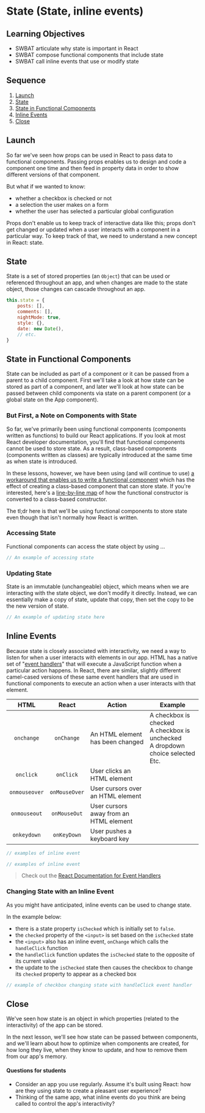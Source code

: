 # State (State, inline events)

## Learning Objectives

- SWBAT articulate why state is important in React
- SWBAT compose functional components that include state
- SWBAT call inline events that use or modify state

## Sequence

1. [Launch](#launch)
2. [State](#state)
3. [State in Functional Components](#state-in-functional-components)
4. [Inline Events](#inline-events)
5. [Close](#close)

## Launch

So far we've seen how props can be used in React to pass data to functional components. Passing props enables us to design and code a component one time and then feed in property data in order to show different versions of that component.

But what if we wanted to know:

- whether a checkbox is checked or not
- a selection the user makes on a form
- whether the user has selected a particular global configuration

Props don't enable us to keep track of interactive data like this; props don't get changed or updated when a user interacts with a component in a particular way. To keep track of that, we need to understand a new concept in React: state.

## State

State is a set of stored properties (an `Object`) that can be used or referenced throughout an app, and when changes are made to the state object, those changes can cascade throughout an app.

```js
this.state = {
	posts: [],
	comments: [],
	nightMode: true,
	style: {},
	date: new Date(),
	// etc.
}
```

## State in Functional Components

State can be included as part of a component or it can be passed from a parent to a child component. First we'll take a look at how state can be stored as part of a component, and later we'll look at how state can be passed between child components via state on a parent component (or a global state on the App component).

### But First, a Note on Components with State

So far, we've primarily been using functional components (components written as functions) to build our React applications. If you look at most React developer documentation, you'll find that functional components cannot be used to store state. As a result, class-based components (components written as classes) are typically introduced at the same time as when state is introduced.

In these lessons, however, we have been using (and will continue to use) [a workaround that enables us to write a functional component](https://medium.com/@baronmaximilianwilleford/react-without-this-39a76b8f2160) which has the effect of creating a class-based component that can store state. If you're interested, here's a [line-by-line map]() of how the functional constructor is converted to a class-based constructor.

The tl;dr here is that we'll be using functional components to store state even though that isn't normally how React is written.

### Accessing State

Functional components can access the state object by using ...

```js
// An example of accessing state
```

### Updating State

State is an immutable (unchangeable) object, which means when we are interacting with the state object, we don't modify it directly. Instead, we can essentially make a copy of state, update that copy, then set the copy to be the new version of state.

```js
// An example of updating state here
```

## Inline Events

Because state is closely associated with interactivity, we need a way to listen for when a user interacts with elements in our app. HTML has a native set of "[event handlers](https://www.w3schools.com/js/js_events.asp)" that will execute a JavaScript function when a particular action happens. In React, there are similar, slightly different camel-cased versions of these same event handlers that are used in functional components to execute an action when a user interacts with that element.

| HTML | React | Action | Example |
| :---: | :---: | --- | --- |
| `onchange` | `onChange` | An HTML element has been changed | A checkbox is checked<br>A checkbox is unchecked<br>A dropdown choice selected<br>Etc. |
| `onclick` | `onClick` | User clicks an HTML element ||
| `onmouseover` | `onMouseOver` | User cursors over an HTML element ||
| `onmouseout` | `onMouseOut` | User cursors away from an HTML element ||
| `onkeydown` | `onKeyDown` | User pushes a keyboard key ||

```js
// examples of inline event

// examples of inline event

```

> Check out the [React Documentation for Event Handlers](https://reactjs.org/docs/handling-events.html)

### Changing State with an Inline Event

As you might have anticipated, inline events can be used to change state.

In the example below:

- there is a state property `isChecked` which is initially set to `false`.
- the `checked` property of the `<input>` is set based on the `isChecked` state
- the `<input>` also has an inline event, `onChange` which calls the `handleClick` function
- the `handleClick` function updates the `isChecked` state to the opposite of its current value
- the update to the `isChecked` state then causes the checkbox to change its `checked` property to appear as a checked box

```js
// example of checkbox changing state with handleClick event handler
```

## Close

We've seen how state is an object in which properties (related to the interactivity) of the app can be stored.

In the next lesson, we'll see how state can be passed between components, and we'll learn about how to optimize when components are created, for how long they live, when they know to update, and how to remove them from our app's memory.

#### Questions for students

- Consider an app you use regularly. Assume it's built using React: how are they using state to create a pleasant user experience?
- Thinking of the same app, what inline events do you think are being called to control the app's interactivity?
